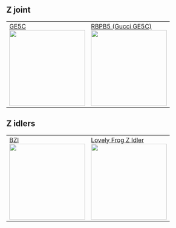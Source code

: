 ## Z joint
<table>
  <tr>
    <td><a href="https://github.com/hartk1213/MISC/tree/main/Voron%20Mods/Voron%202-Trident/2.4/Voron2.4_GE5C">GE5C</br>
      <img src="https://github.com/hartk1213/MISC/raw/main/Voron%20Mods/Voron%202-Trident/2.4/Voron2.4_GE5C/Images/1.png" style="width:200px;"/></a></br></td>
      <td><a href="https://github.com/Ramalama2/Voron-2-Mods/tree/main/Misumi_RBPB5">RBPB5 (Gucci GE5C)</br>
      <img src="https://github.com/Ramalama2/Voron-2-Mods/raw/main/Misumi_RBPB5/Screw_Version-Assembly.jpg" style="width:200px;"/></a></br></td>
  </tr>
</table>


## Z idlers
<table>
  <tr>
    <td><a href="https://github.com/clee/VoronBFI">BZI</br>
      <img src="https://github.com/clee/VoronBFI/raw/main/images/BZI.png" style="width:200px;"/></a></br></td>
  <td><a href="https://github.com/falcon14141/Voron_Mods/tree/master/Lovely%20Frog%20Z%20Idler">Lovely Frog Z Idler</br>
      <img src="https://github.com/falcon14141/Voron_Mods/raw/master/Lovely%20Frog%20Z%20Idler/images/lovely_frog_front.png" style="width:200px;"/></a></br></td>
  </tr>
</table>
